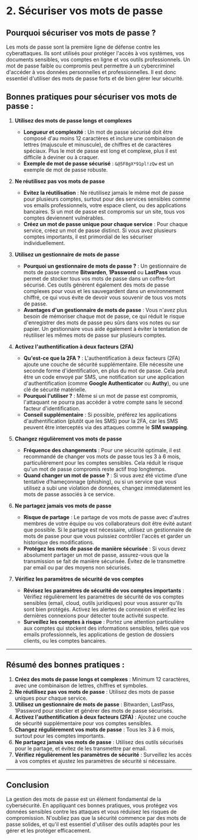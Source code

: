 # 2. **Sécuriser vos mots de passe**

## **Pourquoi sécuriser vos mots de passe ?**

Les mots de passe sont la première ligne de défense contre les cyberattaques. Ils sont utilisés pour protéger l'accès à vos systèmes, vos documents sensibles, vos comptes en ligne et vos outils professionnels. Un mot de passe faible ou compromis peut permettre à un cybercriminel d'accéder à vos données personnelles et professionnelles. Il est donc essentiel d'utiliser des mots de passe forts et de bien gérer leur sécurité.

## **Bonnes pratiques pour sécuriser vos mots de passe :**

1. **Utilisez des mots de passe longs et complexes**
   - **Longueur et complexité** : Un mot de passe sécurisé doit être composé d'au moins 12 caractères et inclure une combinaison de lettres (majuscule et minuscule), de chiffres et de caractères spéciaux. Plus le mot de passe est long et complexe, plus il est difficile à deviner ou à craquer.
   - **Exemple de mot de passe sécurisé** : `&@5F8gX*91pl!zQw` est un exemple de mot de passe robuste.

2. **Ne réutilisez pas vos mots de passe**
   - **Evitez la réutilisation** : Ne réutilisez jamais le même mot de passe pour plusieurs comptes, surtout pour des services sensibles comme vos emails professionnels, votre espace client, ou des applications bancaires. Si un mot de passe est compromis sur un site, tous vos comptes deviennent vulnérables.
   - **Créez un mot de passe unique pour chaque service** : Pour chaque service, créez un mot de passe distinct. Si vous avez plusieurs comptes importants, il est primordial de les sécuriser individuellement.

3. **Utilisez un gestionnaire de mots de passe**
   - **Pourquoi un gestionnaire de mots de passe ?** : Un gestionnaire de mots de passe comme **Bitwarden**, **1Password** ou **LastPass** vous permet de stocker tous vos mots de passe dans un coffre-fort sécurisé. Ces outils génèrent également des mots de passe complexes pour vous et les sauvegardent dans un environnement chiffré, ce qui vous évite de devoir vous souvenir de tous vos mots de passe.
   - **Avantages d'un gestionnaire de mots de passe** : Vous n'avez plus besoin de mémoriser chaque mot de passe, ce qui réduit le risque d'enregistrer des mots de passe peu sûrs dans vos notes ou sur papier. Un gestionnaire vous aide également à éviter la tentation de réutiliser les mêmes mots de passe sur plusieurs comptes.
   
4. **Activez l'authentification à deux facteurs (2FA)**
   - **Qu'est-ce que la 2FA ?** : L'authentification à deux facteurs (2FA) ajoute une couche de sécurité supplémentaire. Elle nécessite une seconde forme d'identification, en plus du mot de passe. Cela peut être un code envoyé par SMS, une notification sur une application d'authentification (comme **Google Authenticator** ou **Authy**), ou une clé de sécurité matérielle.
   - **Pourquoi l'utiliser ?** : Même si un mot de passe est compromis, l'attaquant ne pourra pas accéder à votre compte sans le second facteur d'identification.
   - **Conseil supplémentaire** : Si possible, préférez les applications d'authentification (plutôt que les SMS) pour la 2FA, car les SMS peuvent être interceptés via des attaques comme le **SIM swapping**.

5. **Changez régulièrement vos mots de passe**
   - **Fréquence des changements** : Pour une sécurité optimale, il est recommandé de changer vos mots de passe tous les 3 à 6 mois, particulièrement pour les comptes sensibles. Cela réduit le risque qu'un mot de passe compromis reste actif trop longtemps.
   - **Quand changer un mot de passe ?** : Si vous avez été victime d’une tentative d’hameçonnage (phishing), ou si un service que vous utilisez a subi une violation de données, changez immédiatement les mots de passe associés à ce service.

6. **Ne partagez jamais vos mots de passe**
   - **Risque de partage** : Le partage de vos mots de passe avec d'autres membres de votre équipe ou vos collaborateurs doit être évité autant que possible. Si le partage est nécessaire, utilisez un gestionnaire de mots de passe pour que vous puissiez contrôler l'accès et garder un historique des modifications.
   - **Protégez les mots de passe de manière sécurisée** : Si vous devez absolument partager un mot de passe, assurez-vous que la transmission se fait de manière sécurisée. Évitez de le transmettre par email ou par des moyens non sécurisés.

7. **Vérifiez les paramètres de sécurité de vos comptes**
   - **Révisez les paramètres de sécurité de vos comptes importants** : Vérifiez régulièrement les paramètres de sécurité de vos comptes sensibles (email, cloud, outils juridiques) pour vous assurer qu'ils sont bien protégés. Activez les alertes de connexion et vérifiez les dernières connexions pour détecter toute activité suspecte.
   - **Surveillez les comptes à risque** : Portez une attention particulière aux comptes qui stockent des informations sensibles, telles que vos emails professionnels, les applications de gestion de dossiers clients, ou les comptes bancaires.

---

## **Résumé des bonnes pratiques :**

1. **Créez des mots de passe longs et complexes** : Minimum 12 caractères, avec une combinaison de lettres, chiffres et symboles.
2. **Ne réutilisez pas vos mots de passe** : Utilisez des mots de passe uniques pour chaque service.
3. **Utilisez un gestionnaire de mots de passe** : Bitwarden, LastPass, 1Password pour stocker et générer des mots de passe sécurisés.
4. **Activez l'authentification à deux facteurs (2FA)** : Ajoutez une couche de sécurité supplémentaire pour vos comptes sensibles.
5. **Changez régulièrement vos mots de passe** : Tous les 3 à 6 mois, surtout pour les comptes importants.
6. **Ne partagez jamais vos mots de passe** : Utilisez des outils sécurisés pour le partage, et évitez de les transmettre par email.
7. **Vérifiez régulièrement les paramètres de sécurité** : Surveillez les accès à vos comptes et ajustez les paramètres de sécurité si nécessaire.

---

## Conclusion

La gestion des mots de passe est un élément fondamental de la cybersécurité. En appliquant ces bonnes pratiques, vous protégez vos données sensibles contre les attaques et vous réduisez les risques de compromission. N'oubliez pas que la sécurité commence par des mots de passe solides, et qu'il est essentiel d'utiliser des outils adaptés pour les gérer et les protéger efficacement.